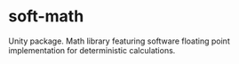 # soft-math
Unity package. Math library featuring software floating point implementation for deterministic calculations.
